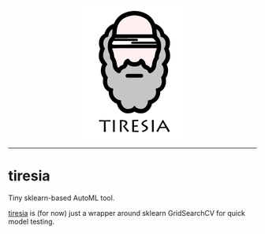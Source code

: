 <div align="center"> 
    <img src="docs/tiresia.png" width=226 height=270>
</div>

---

# tiresia
Tiny sklearn-based AutoML tool.

[tiresia](https://en.wikipedia.org/wiki/Tiresias) is (for now) just a wrapper around sklearn GridSearchCV for quick model testing.
